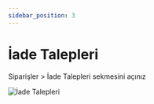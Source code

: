 ```yaml
---
sidebar_position: 3
---
```


# İade Talepleri

Siparişler > İade Talepleri sekmesini açınız

![İade Talepleri](/img/siparisler/iade-talepleri.png)